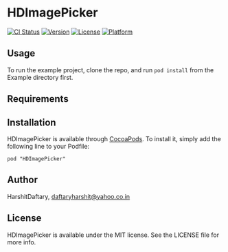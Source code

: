 # HDImagePicker

[![CI Status](http://img.shields.io/travis/HarshitDaftary/HDImagePicker.svg?style=flat)](https://travis-ci.org/HarshitDaftary/HDImagePicker)
[![Version](https://img.shields.io/cocoapods/v/HDImagePicker.svg?style=flat)](http://cocoadocs.org/docsets/HDImagePicker)
[![License](https://img.shields.io/cocoapods/l/HDImagePicker.svg?style=flat)](http://cocoadocs.org/docsets/HDImagePicker)
[![Platform](https://img.shields.io/cocoapods/p/HDImagePicker.svg?style=flat)](http://cocoadocs.org/docsets/HDImagePicker)

## Usage

To run the example project, clone the repo, and run `pod install` from the Example directory first.

## Requirements

## Installation

HDImagePicker is available through [CocoaPods](http://cocoapods.org). To install
it, simply add the following line to your Podfile:

    pod "HDImagePicker"

## Author

HarshitDaftary, daftaryharshit@yahoo.co.in

## License

HDImagePicker is available under the MIT license. See the LICENSE file for more info.

